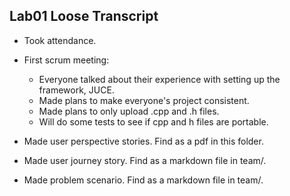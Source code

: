 ## Lab01 Loose Transcript

* Took attendance. 

* First scrum meeting: 
  
    * Everyone talked about their experience with setting up the framework, JUCE. 
    * Made plans to make everyone's project consistent.
    * Made plans to only upload .cpp and .h files. 
    * Will do some tests to see if cpp and h files are portable.
    

* Made user perspective stories. Find as a pdf in this folder.
* Made user journey story. Find as a markdown file in team/.
* Made problem scenario. Find as a markdown file in team/.
